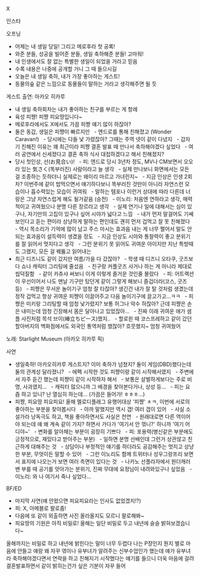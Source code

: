 


X


인스타

오프닝
- 어제는 내 생일 당일! 그리고 메로후라 첫 공록!
- 와준 분들, 성공을 빌어준 분들, 생일 축하해준 분들! 고마워!
- 내 인생에서도 잘 없는 특별한 생일이 되었을 거라고 믿음
- 수록 내용은 나중에 공개할 거니 그 때 들으시길
- 오늘은 내 생일 축하, 내가 가장 좋아하는 게스트!
- 동물의숲 같은 느낌으로 동물들이 말하는 거라고 생각해주면 될 듯

게스트 출연: 아카오 히카루
- 내 생일 축하회차는 내가 좋아하는 친구를 부르는 게 항례
- 육성 피쨩! 피쨩 피요땅입니다~
- 메로후라에서도 X에서도 가끔 피쨩 얘기 많이 하잖아?
- 둘은 동갑, 생일은 피쨩이 빠르지만
  - 엔드로를 통해 친해졌고 (Wonder Caravan!)
  - 당시에는 다들 낯 가렸잖아? 그때는 주역 넷이 같이 다녔지
  - 갑자기 친해진 이유는 꽤 최근이라 피쨩 결혼 발표 때 만나서 축하해야겠다 싶었다
  - 여러 공연에서 신세졌다고 결혼 축하 식사 대접하겠다고 해서 친해졌지?
- 당시 첫인상, 선(お見合い)!
  - 피: 엔드로 당시 3년차 정도, MV나 CM보면서 오오라 있는 気さく(똑부러진) 사람이라고 늘 생각
  - 실제 만나보니 화면에서는 모든 걸 조종하는 듯하더니 실제로는 왜이리 마르고 가녀린지~
  - 지금 인상은 인생 2회차? 이번주에 같이 밥먹으면서 얘기하다보니 똑부러진 것만이 아니라 자연스런 모습이나 흡수력있는 모습이 귀여워
  - 말하는 템포나 이런거 상대에 따라 다른데 너랑은 그냥 자연스럽게 해도 될거같음 (승천)
  - 이노리: 처음엔 연하라고 생각, 매력적이고 귀여웠으나 분명 다른 장르라고 생각
  - 실제 연기나 일에 대해서는 심이 있구나, 자기만의 고집이 있구나 싶어 시야가 넓다고 느낌
  - 내가 먼저 말걸어도 기쎄보인다고 듣는 편이라 상냥하게 말하는 편인데도 괜히 먼저 겁먹고 잘 못 친해졌다
  - 역시 목소리가 기억에 많이 남고 주스 마시는 효과음 내는 게 너무 쩔어서 말도 안되는 효과음이 설득력이 생겼을 정도
  - 지금 인상도 시야와 통찰력이 좋고 분위기를 잘 읽어서 멋지다고 생각
  - 그런 분위기 못 읽어도 귀여운 아이지만 지난 특방때도 그랬지, 모든 걸 꿰뚫고 읽어내는 
- 최근 디즈니도 같이 갔지만 여름/가을 다 갔잖아?
  - 학생 때 디즈니 오타쿠, 굿즈보다 쇼나 캐릭터 그리팅에 줄섰음
  - 친구랑 커플굿즈 사거나 하는 게 아니라 제대로 씹덕질함
  - 같이 카츄샤 써보니 이게 이렇게 즐거운 것인줄 몰랐다
  - 피: 어트랙션이 우선이어서 나도 맨날 기구만 탔던게 같이 그렇게 해보니 즐겁더라(코스, 굿즈 등)
  - 피쨩은 무서운 놀이기구 엄청 잘 타잖아? 생긴건 내가 잘 탈 것처럼 생겼는데 정작 겁먹고 항상 귀여운 피쨩이 이끌어주고 다음 놀이기구에 끌고가고...ㅋㅋ
  - 피쨩은 미키랑 그리팅할 때 엄청 낯가렸지? 보통 허그나 악수 하잖아? 근데 피쨩은 손은 내미는데 엄청 긴장해서 몸은 달아나고 있었잖아...
  - 진짜 이래 귀여운 애가 샘플 사진처럼 목석 브이(棒立ちピース)했지..
  - 할로윈 때 코스프레하고 같이 갔던 할아버지의 백화점에서도 외국인 통역처럼 했잖아? 흐뭇했지~ 엄청 귀여웠어

노래: Starlight Museum (아카오 히카루 픽)

사연
- 생일축하! 아카오히카루 게스트지? 이미 축하가 넘쳤지? 둘이 게임(DBD)했다는데 둘의 관계성 달라졌니?
  - 에펙 시작한 것도 피쨩이랑 같이 시작해서였지
  - 주변에서 자주 듣긴 했는데 피쨩이 같이 시작하자 해서
  - 보통은 살벌하게보다는 주로 비명, 사과였지...
  - 캐릭터 많으니까 그 배경을 찾아본다거나, 상성 등...
  - 피는 요즘 하고 있니? 난 열심히 하는데... (가끔은 들어가! ㅎㅎㅎ...)
- 피쨩, 피요땅 피요피요! 올해 멜로디플래그 유행어대상 '피쨩' ㅊㅋ, 이번에 서로의 좋아하는 부분을 찾아봅시다
  - 아까 말했지만 역시 갭! 여러 갭이 있어
  - 사실 소설가라 낭독극도 하고, 책을 좋아하면서도 사실은 천연
  - 원래대로면 다른 역이어야 되는데 얘 왜 계속 같이 가지? 하면서 가다가 '여기서 안 꺾니?' 하니까 '여기 어디야~'
  - 변화를 알아채는 부분이 굉장히 기쁘다
  - 피: 포용력(병신같은 부분에도 긍정적으로, 재밌다고 받아주는 부분)
  - 일하면 분명 선배인데 그런거 상관않고 친근하게 대해주는 것
  - 상담이나 부정적인 얘기를 하더라도 공감해주는 멋지고 상냥한 부분, 무엇이든 말할 수 있어
  - 그런 이노리도 함께 트위터나 성우그랑프리 보면서 표지에 나오는거 보면 여러 측면이 있다는 것
  - 나카노 선플라자에서 원더캐러밴 부를 때 공기를 앗아가는 분위기, 진짜 무대에 요정님이 내려와있구나 싶었음
  - 이노리: 와 나 여기서 죽나 싶었다...

BF/ED
- 마지막 사연(얘 안왔으면 피요피요라는 인사도 없었겠지!?)
- 피: X, 아메블로 팔로좀!
- 다음에 또 같이 외출하면 사진 올라올지도 모르니 팔로해봐~
- 피요땅의 기원은 아직 비밀로! 올해는 일단 비밀로 두고 내년에 슬슬 밝혀보겠습니다~

올해까지는 비밀로 하고 내년에 밝힌다는 말이 너무 두렵다
나는 P쟝인지 뭔지 별로 마음에 안들고 얘랑 왜 자꾸 엮이나 유부녀가 알려주는 신부수업인가 했는데
얘가 유부녀라 축하해야겠다면서 연락을 하고 친해지기 시작했다는 얘기를 들으니 더욱 마음에 걸려
결혼발표하면서 같이 밝히는건가 싶은 기분이 자꾸 들어

